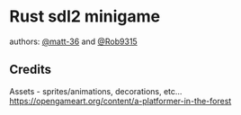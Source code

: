 # Rust sdl2 minigame

authors: [@matt-36](https://github.com/matt-36) and [@Rob9315](https://github.com/Rob9315)

## Credits

Assets - sprites/animations, decorations, etc...
https://opengameart.org/content/a-platformer-in-the-forest


